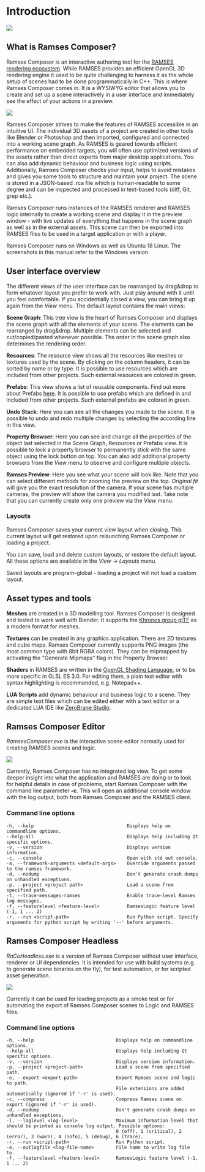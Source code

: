 <!--
SPDX-License-Identifier: MPL-2.0

This file is part of Ramses Composer
(see https://github.com/bmwcarit/ramses-composer-docs).

This Source Code Form is subject to the terms of the Mozilla Public License, v. 2.0.
If a copy of the MPL was not distributed with this file, You can obtain one at http://mozilla.org/MPL/2.0/.
-->
# Introduction

![](images/sample_project.png)

## What is Ramses Composer?

Ramses Composer is an interactive authoring tool for the [RAMSES rendering ecosystem](https://github.com/bmwcarit/ramses).
While RAMSES provides an efficient OpenGL 3D rendering engine it used to be quite challenging to harness
it as the whole setup of scenes had to be done programmatically in C++. This is where Ramses Composer
comes in. It is a WYSIWYG editor that allows you to create and set up a scene interactively in a user
interface and immediately see the effect of your actions in a preview.

![](images/ramses_toolchain.png)

Ramses Composer strives to make the features of RAMSES accessible in an intuitive UI. The individual
3D assets of a project are created in other tools like Blender or Photoshop and then imported, configured
and connected into a working scene graph. As RAMSES is geared towards efficient performance on embedded
targets, you will often use optimized versions of the assets rather than direct exports from major
desktop applications. You can also add dynamic behaviour and business logic using scripts. Additionally,
Ramses Composer checks your input, helps to avoid mistakes and gives you some tools to structure and
maintain your project. The scene is stored in a JSON-based .rca file which is human-readable to some
degree and can be inspected and processed in text-based tools (diff, Git, grep etc.).

Ramses Composer runs instances of the RAMSES renderer and RAMSES logic internally to create a working
scene and display it in the preview window - with live updates of everything that happens  in the scene
graph as well as in the external assets. This scene can then be exported into RAMSES files to be used
in a target application or with a player.

Ramses Composer runs on Windows as well as Ubuntu 18 Linux. The screenshots in this manual refer to the
Windows version.

## User interface overview

The different views of the user interface can be rearranged by drag&drop to form whatever layout you
prefer to work with. Just play around with it until you feel comfortable. If you accidentially closed
a view, you can bring it up again from the _View_ menu. The default layout contains the main views:

__Scene Graph__: This tree view is the heart of Ramses Composer and displays the scene graph with all
the elements of your scene. The elements can be rearranged by drag&drop. Multiple elements can be
selected and cut/copied/pasted whenever possible. The order in the scene graph also determines
the rendering order.

__Resources__: The resource view shows all the resources like meshes or textures used by the scene. By
clicking on the column headers, it can be sorted by name or by type. It is possible to use resources
which are included from other projects. Such external resources are colored in green.

__Prefabs__: This view shows a list of reusable components. Find out more about Prefabs [here](../prefabs/README.md).
It is possible to use prefabs which are defined in and included from other projects.
Such external prefabs are colored in green.

__Undo Stack__: Here you can see all the changes you made to the scene. It is possible
to undo and redo multiple changes by selecting the according line in this view.

__Property Browser__: Here you can see and change all the properties of the object
last selected in the Scene Graph, Resources or Prefabs view. It is possible to lock
a property browser to permanently  stick with the same object using the lock button
on top. You can also add additional property browsers from the _View_ menu to observe
and configure multiple objects.

__Ramses Preview__: Here you see what your scene will look like. Note that you can
select different methods for zooming the preview on the top. _Original fit_ will give
you the exact resolution of the camera. If your scene has multiple cameras, the
preview will show the camera you modified last. Take note that you can currently
create only one preview via the _View_ menu.

### Layouts

Ramses Composer saves your current view layout when closing. This current layout will get
restored upon relaunching Ramses Composer or loading a project.

You can save, load and delete custom layouts, or restore the default layout.  All these
options are available in the _View_ → _Layouts_ menu.

Saved layouts are program-global - loading a project will not load a custom layout.

## Asset types and tools

__Meshes__ are created in a 3D modelling tool. Ramses Composer is designed and tested to
work well with Blender. It supports the [Khronos group glTF](https://www.khronos.org/gltf/)
as a modern format for meshes.

__Textures__ can be created in any graphics application. There are 2D textures and cube
maps. Ramses Composer currently supports PNG images (the most common type with 8bit
RGBA colors). They can be mipmapped by activating the "Generate Mipmaps" flag
in the Property Browser.

__Shaders__ in RAMSES are written in the [OpenGL Shading Language](https://en.wikipedia.org/wiki/OpenGL_Shading_Language),
or to be more specific in GLSL ES 3.0. For editing them, a plain text editor with syntax highlighting is recommended,
e.g. Notepad++.

__LUA Scripts__ add dynamic behaviour and business logic to a scene. They are simple
text files which can be edited either with a text editor or a dedicated LUA IDE like
[ZeroBrane Studio](https://studio.zerobrane.com/).

## Ramses Composer Editor

_RamsesComposer.exe_ is the interactive scene editor normally used for creating RAMSES scenes and logic.

![](images/raco_editor.png)

Currently, Ramses Composer has no integrated log view. To get some deeper insight
into what the application and RAMSES are doing or to look for helpful details in
case of problems, start Ramses Composer with the command line parameter **-c**. This
will open an additional console window with the log output, both from Ramses Composer
and the RAMSES client.

### Command line options

	-h, --help                                	Displays help on commandline options.
	--help-all                                	Displays help including Qt specific options.
	-v, --version                             	Displays version information.
	-c, --console                             	Open with std out console.
	-a, --framework-arguments <default-args>  	Override arguments passed to the ramses framework.
	-d, --nodump                              	Don't generate crash dumps on unhandled exceptions.
	-p, --project <project-path>              	Load a scene from specified path.
	-t, --trace-messages-ramses               	Enable trace-level Ramses log messages.
	-f, --featurelevel <feature-level>        	RamsesLogic feature level (-1, 1 ... 2)
	-r, --run <script-path>                   	Run Python script. Specify arguments for python script by writing '--' before arguments.                           

## Ramses Composer Headless

_RaCoHeadless.exe_ is a version of Ramses Composer without user interface, renderer or UI
dependencies. It is intended for use with build systems (e.g. to generate scene binaries
on the fly), for test automation, or for scripted asset generation.

![](images/raco_headless.png)

Currently it can be used for loading projects as a smoke test or for automating the export
of Ramses Composer scenes to Logic and RAMSES files.

### Command line options

	-h, --help                          	Displays help on commandline options.
	--help-all                          	Displays help including Qt specific options.
	-v, --version                       	Displays version information.
	-p, --project <project-path>        	Load a scene from specified path.
	-e, --export <export-path>          	Export Ramses scene and logic to path.
											File extensions are added automatically (ignored if '-r' is used).
	-c, --compress                      	Compress Ramses scene on export (ignored if '-r' is used).
	-d, --nodump                        	Don't generate crash dumps on unhandled exceptions.
	-l, --loglevel <log-level>          	Maximum information level that should be printed as console log output. Possible options:
											0 (off), 1 (critical), 2 (error), 3 (warn), 4 (info), 5 (debug), 6 (trace).
	-r, --run <script-path>             	Run Python script.
	-o, --outlogfile <log-file-name>    	File name to write log file to.
	-f, --featurelevel <feature-level>  	RamsesLogic feature level (-1, 1 ... 2)

